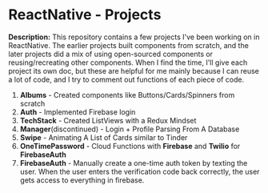 # ReactNative - Projects
__Description:__ This repository contains a few projects I've been working on in ReactNative. The earlier projects built components from scratch, and the later projects did a mix of using open-sourced components or reusing/recreating other components. When I find the time, I'll give each project its own doc, but these are helpful for me mainly because I can reuse a lot of code, and I try to comment out functions of each piece of code.

1. __Albums__ - Created components like Buttons/Cards/Spinners from scratch
2. __Auth__ - Implemented Firebase login
3. __TechStack__ - Created ListViews with a Redux Mindset
4. __Manager__(discontinued) - Login + Profile Parsing From A Database
5. __Swipe__ - Animating A List of Cards similar to Tinder
6. __OneTimePassword__ - Cloud Functions with __Firebase__ and __Twilio__ for __FirebaseAuth__
7. __FirebaseAuth__ - Manually create a one-time auth token by texting the user. When the user enters the verification code back correctly, the user gets access to everything in firebase.
